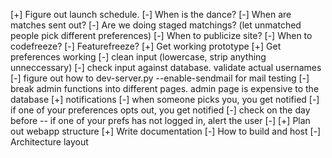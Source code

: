 [+] Figure out launch schedule.
    [-] When is the dance?
    [-] When are matches sent out?
    [-] Are we doing staged matchings? (let unmatched people pick different preferences)
    [-] When to publicize site?
    [-] When to codefreeze?
    [-] Featurefreeze?
[+] Get working prototype
    [+] Get preferences working
        [-] clean input (lowercase, strip anything unneccessary)
        [-] check input against database. validate actual usernames
    [-] figure out how to dev-server.py --enable-sendmail for mail testing
    [-] break admin functions into different pages.  admin page is expensive to the database
    [+] notifications
        [-] when someone picks you, you get notified
	[-] if one of your preferences opts out, you get notified
	[-] check on the day before -- if one of your prefs has not logged in, alert the user
    [-] 
[+] Plan out webapp structure
[+] Write documentation
    [-] How to build and host
    [-] Architecture layout
